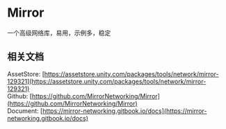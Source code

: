 # Mirror

一个高级网络库，易用，示例多，稳定

## 相关文档
AssetStore: [https://assetstore.unity.com/packages/tools/network/mirror-129321](https://assetstore.unity.com/packages/tools/network/mirror-129321) <br>
Github: [https://github.com/MirrorNetworking/Mirror](https://github.com/MirrorNetworking/Mirror) <br>
Document: [https://mirror-networking.gitbook.io/docs](https://mirror-networking.gitbook.io/docs) <br>
